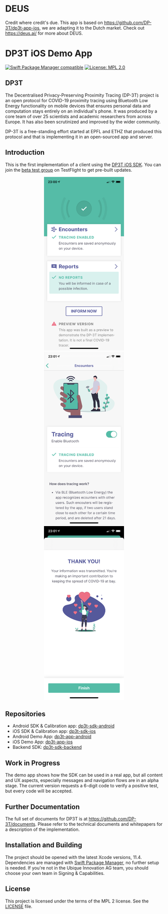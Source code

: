 # DEUS

Credit where credit's due. This app is based on https://github.com/DP-3T/dp3t-app-ios, we are adapting it to the Dutch market. Check out https://deus.ai/ for more about DEUS.

# DP3T iOS Demo App

[![Swift Package Manager compatible](https://img.shields.io/badge/SPM-%E2%9C%93-brightgreen.svg?style=flat)](https://github.com/apple/swift-package-manager)
[![License: MPL 2.0](https://img.shields.io/badge/License-MPL%202.0-brightgreen.svg)](https://github.com/DP-3T/dp3t-sdk-ios/blob/master/LICENSE)


## DP3T
The Decentralised Privacy-Preserving Proximity Tracing (DP-3T) project is an open protocol for COVID-19 proximity tracing using Bluetooth Low Energy functionality on mobile devices that ensures personal data and computation stays entirely on an individual's phone. It was produced by a core team of over 25 scientists and academic researchers from across Europe. It has also been scrutinized and improved by the wider community.

DP-3T is a free-standing effort started at EPFL and ETHZ that produced this protocol and that is implementing it in an open-sourced app and server.


## Introduction
This is the first implementation of a client using the [DP3T iOS SDK](https://github.com/DP-3T/dp3t-sdk-ios). You can join the [beta test group](https://testflight.apple.com/join/DkKO0Mhd) on TestFlight to get pre-built updates.

<p align="center">
<img src="Documentation/screenshots/screenshot_homescreen.png" width="256">
<img src="Documentation/screenshots/screenshot_encounters.png" width="256">
<img src="Documentation/screenshots/screenshot_thankyou.png" width="256">
</p>

## Repositories
* Android SDK & Calibration app: [dp3t-sdk-android](https://github.com/DP-3T/dp3t-sdk-android)
* iOS SDK & Calibration app: [dp3t-sdk-ios](https://github.com/DP-3T/dp3t-sdk-ios)
* Android Demo App: [dp3t-app-android](https://github.com/DP-3T/dp3t-app-android)
* iOS Demo App: [dp3t-app-ios](https://github.com/DP-3T/dp3t-app-ios)
* Backend SDK: [dp3t-sdk-backend](https://github.com/DP-3T/dp3t-sdk-backend)

## Work in Progress
The demo app shows how the SDK can be used in a real app, but all content and UX aspects, especially messages and navigation flows are in an alpha stage. The current version requests a 6-digit code to verify a positive test, but every code will be accepted.

## Further Documentation
The full set of documents for DP3T is at https://github.com/DP-3T/documents. Please refer to the technical documents and whitepapers for a description of the implementation.


## Installation and Building

The project should be opened with the latest Xcode versions, 11.4. Dependencies are managed with [Swift Package Manager](https://swift.org/package-manager), no further setup is needed. If you're not in the Ubique Innovation AG team, you should choose your own team in Signing & Capabilities.

## License
This project is licensed under the terms of the MPL 2 license. See the [LICENSE](LICENSE) file.
